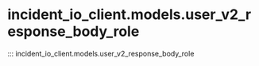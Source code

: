 # incident_io_client.models.user_v2_response_body_role

::: incident_io_client.models.user_v2_response_body_role